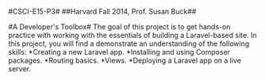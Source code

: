 #CSCI-E15-P3#
##Harvard Fall 2014, Prof. Susan Buck##

#A Developer's Toolbox#
The goal of this project is to get hands-on practice with working with the essentials of building a Laravel-based site.
In this project, you will find a demonstrate an understanding of the following skills:
*Creating a new Laravel app.
*Installing and using Composer packages.
*Routing basics.
*Views.
*Deploying a Laravel app on a live server.
